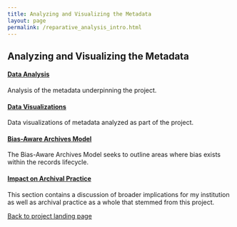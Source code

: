```yaml
---
title: Analyzing and Visualizing the Metadata
layout: page
permalink: /reparative_analysis_intro.html
---
```


## Analyzing and Visualizing the Metadata

#### [Data Analysis](https://elizajames.github.io/reparative_analysis_data.html)

Analysis of the metadata underpinning the project.

#### [Data Visualizations](https://elizajames.github.io/reparative_analysis_visualization.html)

Data visualizations of metadata analyzed as part of the project. 

#### [Bias-Aware Archives Model](https://elizajames.github.io/reparative_analysis_bias_model.html)

The Bias-Aware Archives Model seeks to outline areas where bias exists within the records lifecycle. 

#### [Impact on Archival Practice](https://elizajames.github.io/reparative_analysis_impact.html) 


This section contains a discussion of broader implications for my institution as well as archival practice as a whole that stemmed from this project.

[Back to project landing page](https://elizajames.github.io/reparative.html)